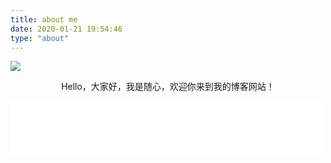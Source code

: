 ```yaml
---
title: about me
date: 2020-01-21 19:54:46
type: "about"
---
```


<img src="http://q4iddx50w.bkt.clouddn.com/PicGo/timg.gif"/>

<p align="center">Hello，大家好，我是随心，欢迎你来到我的博客网站！</p>

<iframe frameborder="no" border="0" marginwidth="0" marginheight="0" width=500 height=86 src="//music.163.com/outchain/player?type=2&id=404610&auto=1&height=66"></iframe>

